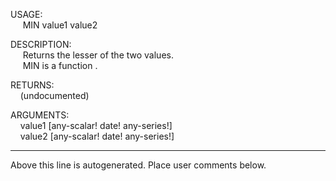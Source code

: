 USAGE:  
&nbsp;&nbsp;&nbsp;&nbsp;&nbsp;MIN&nbsp;value1&nbsp;value2&nbsp;  
  
DESCRIPTION:  
&nbsp;&nbsp;&nbsp;&nbsp;&nbsp;Returns&nbsp;the&nbsp;lesser&nbsp;of&nbsp;the&nbsp;two&nbsp;values.  
&nbsp;&nbsp;&nbsp;&nbsp;&nbsp;MIN&nbsp;is&nbsp;a&nbsp;function&nbsp;.  
  
RETURNS:  
&nbsp;&nbsp;&nbsp;&nbsp;(undocumented)  
  
ARGUMENTS:  
&nbsp;&nbsp;&nbsp;&nbsp;value1&nbsp;[any-scalar!&nbsp;date!&nbsp;any-series!]  
&nbsp;&nbsp;&nbsp;&nbsp;value2&nbsp;[any-scalar!&nbsp;date!&nbsp;any-series!]  
___
Above this line is autogenerated. Place user comments below.